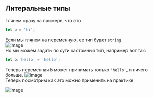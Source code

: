 ## Литеральные типы
Глянем сразу на примере, что это
```ts
let b = 'hi';
```
Если мы глянем на переменную, ее тип будет `string`<br>
![image](https://user-images.githubusercontent.com/70824286/174760931-5c7429ea-0df8-43ef-8076-00147bb4c792.png)<br>
Но мы можем задать по сути кастомный тип, например вот так:
```ts
let b:'hello' = 'hello';
```
Теперь переменная `b` может принимать только `'hello'`, и ничего больше. 
![image](https://user-images.githubusercontent.com/70824286/174761116-2d691797-396a-4b5f-9faf-4c8670e01f39.png)<br>
Теперь посмотрим как это можно применить на практике

![image](https://user-images.githubusercontent.com/70824286/174765836-06a951df-5a73-4802-9c8d-4e443b7e8e8b.png)
